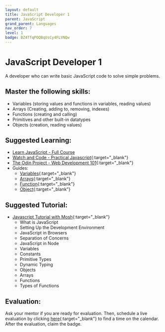 ```yaml
---
layout: default
title: JavaScript Developer 1
parent: JavaScript
grand_parent: Languages
nav_order: 7
level: 1
badge: BZ4TfqPOQBqUsCy4FLVNQw
---
```

# JavaScript Developer 1

A developer who can write basic JavaScript code to solve simple problems.

## Master the following skills:

- Variables (storing values and functions in variables, reading values)
- Arrays (Creating, adding to, removing, indexes)
- Functions (creating and calling)
- Primitives and other built-in datatypes
- Objects (creation, reading values)

## Suggested Learning:

- [Learn JavaScript - Full Course](https://youtu.be/PkZNo7MFNFg)
- [Watch and Code - Practical Javascript](https://watchandcode.com/){:target="\_blank"}
- [The Odin Project - Web Development 101](https://www.theodinproject.com/){:target="\_blank"}
- Guides:
  - [Variables](https://developer.mozilla.org/en-US/docs/Web/JavaScript/Guide/Grammar_and_types#declarations){:target="\_blank"}
  - [Arrays](https://developer.mozilla.org/en/docs/Web/JavaScript/Reference/Global_Objects/Array){:target="\_blank"}
  - [Function](https://developer.mozilla.org/en/docs/Web/JavaScript/Guide/Functions){:target="\_blank"}
  - [Object](https://developer.mozilla.org/en/docs/Web/JavaScript/Guide/Working_with_Objects){:target="\_blank"}

## Suggested Tutorial:

- [Javascript Tutorial with Mosh](https://www.youtube.com/watch?v=W6NZfCO5SIk&t=2041s){:target="\_blank"}
  - What is JavaScript
  - Setting Up the Development Environment
  - JavaScript in Browsers
  - Separation of Concerns
  - JavaScript in Node
  - Variables
  - Constants
  - Primitive Types
  - Dynamic Typing
  - Objects
  - Arrays
  - Functions
  - Types of Functions

## Evaluation:

Ask your mentor if you are ready for evaluation. Then, schedule a live evaluation by clicking [here](https://webdev.codex.academy/mastery-eval-1?badge=BZ4TfqPOQBqUsCy4FLVNQw){:target="\_blank"} to find a time on the calendar. After the evaluation, claim the badge.
